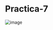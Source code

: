 # Practica-7

![image](https://github.com/AngelDavidFloresQuintanilla/Practica-7/assets/148559104/10d1f8e3-d442-4e8d-ad29-2349da8955f4)
